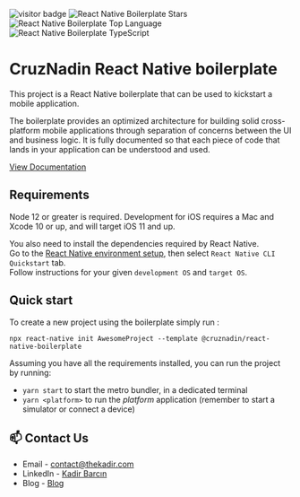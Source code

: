 ![visitor badge](https://visitor-badge.glitch.me/badge?page_id=CruzNadin/react-native-boilerplate.visitor-badge)
![React Native Boilerplate Stars](https://img.shields.io/github/stars/CruzNadin/react-native-boilerplate)
![React Native Boilerplate Top Language](https://img.shields.io/github/languages/top/CruzNadin/react-native-boilerplate)
![React Native Boilerplate TypeScript](https://badgen.net/npm/types/tslib)

# CruzNadin React Native boilerplate

This project is a React Native boilerplate that can be used to kickstart a mobile application.

The boilerplate provides an optimized architecture for building solid cross-platform mobile applications through separation of concerns between the UI and business logic. It is fully documented so that each piece of code that lands in your application can be understood and used.

[View Documentation](https://react-native-boilerplate.vercel.app/)

## Requirements

Node 12 or greater is required. Development for iOS requires a Mac and Xcode 10 or up, and will target iOS 11 and up.

You also need to install the dependencies required by React Native.  
Go to the [React Native environment setup](https://reactnative.dev/docs/environment-setup), then select `React Native CLI Quickstart` tab.  
Follow instructions for your given `development OS` and `target OS`.

## Quick start

To create a new project using the boilerplate simply run :

```
npx react-native init AwesomeProject --template @cruznadin/react-native-boilerplate
```

Assuming you have all the requirements installed, you can run the project by running:

- `yarn start` to start the metro bundler, in a dedicated terminal
- `yarn <platform>` to run the _platform_ application (remember to start a simulator or connect a device)

## 📫 Contact Us

- Email - [contact@thekadir.com](mailto:contact@thekadir.com)
- LinkedIn - [Kadir Barcın](https://www.linkedin.com/in/kadir-barcin/)
- Blog - [Blog](https://www.thekadir.com)
